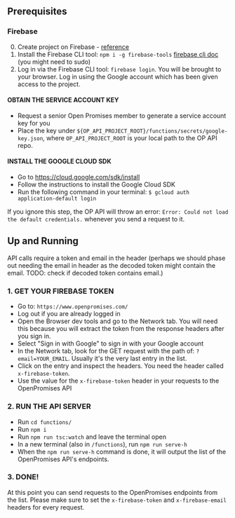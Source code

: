 ## Prerequisites

### Firebase
0. Create project on Firebase - [reference](https://docs.kii.com/en/samples/push-notifications/push-notifications-android-fcm/create-project/)
1.  Install the Firebase CLI tool:
    `npm i -g firebase-tools` [firebase cli doc](https://firebase.google.com/docs/cli) (you might need to sudo)
2.  Log in via the Firebase CLI tool:
    `firebase login`. You will be brought to your browser. Log in using the Google account which has been given access to the project.

#### OBTAIN THE SERVICE ACCOUNT KEY

* Request a senior Open Promises member to generate a service account key for you
* Place the key under `${OP_API_PROJECT_ROOT}/functions/secrets/google-key.json`, where `OP_API_PROJECT_ROOT` is your local path to the OP API repo.

#### INSTALL THE GOOGLE CLOUD SDK

* Go to https://cloud.google.com/sdk/install
* Follow the instructions to install the Google Cloud SDK
* Run the following command in your terminal: `$ gcloud auth application-default login`

If you ignore this step, the OP API will throw an error: `Error: Could not load the default credentials.` whenever you send a request to it.

## Up and Running

API calls require a token and email in the header
(perhaps we should phase out needing the email in header as the decoded token might contain the email. TODO: check if decoded token contains email.)

### 1. GET YOUR FIREBASE TOKEN

* Go to: `https://www.openpromises.com/`
* Log out if you are already logged in
* Open the Browser dev tools and go to the Network tab. You will need this because you will extract the token from the response headers after you sign in.
* Select "Sign in with Google" to sign in with your Google account
* In the Network tab, look for the GET request with the path of: `?email=YOUR_EMAIL`. Usually it's the very last entry in the list.
* Click on the entry and inspect the headers. You need the header called `x-firebase-token`.
* Use the value for the `x-firebase-token` header in your requests to the OpenPromises API

### 2. RUN THE API SERVER

* Run `cd functions/`
* Run `npm i`
* Run `npm run tsc:watch` and leave the terminal open
* In a new terminal (also in `/functions`), run `npm run serve-h`
* When the `npm run serve-h` command is done, it will output the list of the OpenPromises API's endpoints.

### 3. DONE!

At this point you can send requests to the OpenPromises endpoints from the list. Please make sure to set the `x-firebase-token` and `x-firebase-email` headers for every request.
